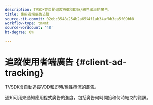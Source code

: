 ```yaml
---
description: TVSDK會自動追蹤VOD和即時/線性串流的廣告。
title: 使用者端廣告追蹤
source-git-commit: 02ebc3548a254b2a6554f1ab34afbb3ea5f09bb8
workflow-type: tm+mt
source-wordcount: '48'
ht-degree: 0%

---
```


# 追蹤使用者端廣告 {#client-ad-tracking}

TVSDK會自動追蹤VOD和即時/線性串流的廣告。

通知可用來通知應用程式廣告的進度，包括廣告何時開始和何時結束的資訊。
